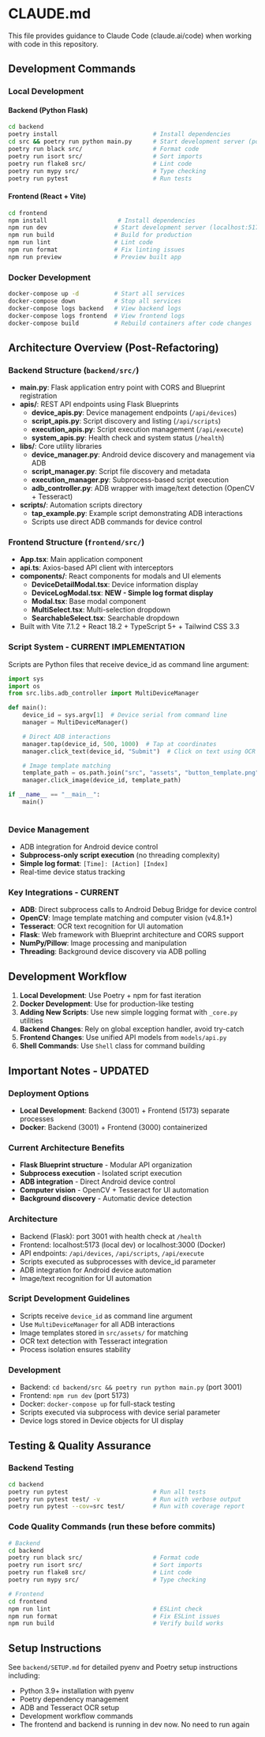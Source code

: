# CLAUDE.md

This file provides guidance to Claude Code (claude.ai/code) when working with code in this repository.

## Development Commands

### Local Development

#### Backend (Python Flask)
```bash
cd backend
poetry install                           # Install dependencies
cd src && poetry run python main.py      # Start development server (port 3001)
poetry run black src/                    # Format code
poetry run isort src/                    # Sort imports
poetry run flake8 src/                   # Lint code
poetry run mypy src/                     # Type checking
poetry run pytest                        # Run tests
```

#### Frontend (React + Vite)
```bash
cd frontend
npm install                    # Install dependencies
npm run dev                   # Start development server (localhost:5173)
npm run build                 # Build for production
npm run lint                  # Lint code
npm run format                # Fix linting issues
npm run preview               # Preview built app
```

### Docker Development
```bash
docker-compose up -d          # Start all services
docker-compose down           # Stop all services
docker-compose logs backend   # View backend logs
docker-compose logs frontend  # View frontend logs
docker-compose build          # Rebuild containers after code changes
```

## Architecture Overview (Post-Refactoring)

### Backend Structure (`backend/src/`)
- **main.py**: Flask application entry point with CORS and Blueprint registration
- **apis/**: REST API endpoints using Flask Blueprints
  - **device_apis.py**: Device management endpoints (`/api/devices`)
  - **script_apis.py**: Script discovery and listing (`/api/scripts`)
  - **execution_apis.py**: Script execution management (`/api/execute`)
  - **system_apis.py**: Health check and system status (`/health`)
- **libs/**: Core utility libraries
  - **device_manager.py**: Android device discovery and management via ADB
  - **script_manager.py**: Script file discovery and metadata
  - **execution_manager.py**: Subprocess-based script execution
  - **adb_controller.py**: ADB wrapper with image/text detection (OpenCV + Tesseract)
- **scripts/**: Automation scripts directory
  - **tap_example.py**: Example script demonstrating ADB interactions
  - Scripts use direct ADB commands for device control

### Frontend Structure (`frontend/src/`)
- **App.tsx**: Main application component
- **api.ts**: Axios-based API client with interceptors
- **components/**: React components for modals and UI elements
  - **DeviceDetailModal.tsx**: Device information display
  - **DeviceLogModal.tsx**: **NEW - Simple log format display**
  - **Modal.tsx**: Base modal component
  - **MultiSelect.tsx**: Multi-selection dropdown
  - **SearchableSelect.tsx**: Searchable dropdown
- Built with Vite 7.1.2 + React 18.2 + TypeScript 5+ + Tailwind CSS 3.3

### Script System - **CURRENT IMPLEMENTATION**
Scripts are Python files that receive device_id as command line argument:
```python
import sys
import os
from src.libs.adb_controller import MultiDeviceManager

def main():
    device_id = sys.argv[1]  # Device serial from command line
    manager = MultiDeviceManager()

    # Direct ADB interactions
    manager.tap(device_id, 500, 1000)  # Tap at coordinates
    manager.click_text(device_id, "Submit")  # Click on text using OCR

    # Image template matching
    template_path = os.path.join("src", "assets", "button_template.png")
    manager.click_image(device_id, template_path)

if __name__ == "__main__":
    main()
    
```

### Device Management
- ADB integration for Android device control
- **Subprocess-only script execution** (no threading complexity)
- **Simple log format**: `[Time]: [Action] [Index]`
- Real-time device status tracking

### Key Integrations - **CURRENT**
- **ADB**: Direct subprocess calls to Android Debug Bridge for device control
- **OpenCV**: Image template matching and computer vision (v4.8.1+)
- **Tesseract**: OCR text recognition for UI automation
- **Flask**: Web framework with Blueprint architecture and CORS support
- **NumPy/Pillow**: Image processing and manipulation
- **Threading**: Background device discovery via ADB polling

## Development Workflow

1. **Local Development**: Use Poetry + npm for fast iteration
2. **Docker Development**: Use for production-like testing
3. **Adding New Scripts**: Use new simple logging format with `_core.py` utilities
4. **Backend Changes**: Rely on global exception handler, avoid try-catch
5. **Frontend Changes**: Use unified API models from `models/api.py`
6. **Shell Commands**: Use `Shell` class for command building

## Important Notes - **UPDATED**

### **Deployment Options**
- **Local Development**: Backend (3001) + Frontend (5173) separate processes
- **Docker**: Backend (3001) + Frontend (3000) containerized

### **Current Architecture Benefits**
- **Flask Blueprint structure** - Modular API organization
- **Subprocess execution** - Isolated script execution
- **ADB integration** - Direct Android device control
- **Computer vision** - OpenCV + Tesseract for UI automation
- **Background discovery** - Automatic device detection

### **Architecture**
- Backend (Flask): port 3001 with health check at `/health`
- Frontend: localhost:5173 (local dev) or localhost:3000 (Docker)
- API endpoints: `/api/devices`, `/api/scripts`, `/api/execute`
- Scripts executed as subprocesses with device_id parameter
- ADB integration for Android device automation
- Image/text recognition for UI automation

### **Script Development Guidelines**
- Scripts receive `device_id` as command line argument
- Use `MultiDeviceManager` for all ADB interactions
- Image templates stored in `src/assets/` for matching
- OCR text detection with Tesseract integration
- Process isolation ensures stability

### **Development**
- Backend: `cd backend/src && poetry run python main.py` (port 3001)
- Frontend: `npm run dev` (port 5173)
- Docker: `docker-compose up` for full-stack testing
- Scripts executed via subprocess with device serial parameter
- Device logs stored in Device objects for UI display

## Testing & Quality Assurance

### Backend Testing
```bash
cd backend
poetry run pytest                        # Run all tests
poetry run pytest test/ -v               # Run with verbose output
poetry run pytest --cov=src test/        # Run with coverage report
```

### Code Quality Commands (run these before commits)
```bash
# Backend
cd backend
poetry run black src/                    # Format code
poetry run isort src/                    # Sort imports
poetry run flake8 src/                   # Lint code
poetry run mypy src/                     # Type checking

# Frontend  
cd frontend
npm run lint                             # ESLint check
npm run format                           # Fix ESLint issues
npm run build                            # Verify build works
```

## Setup Instructions

See `backend/SETUP.md` for detailed pyenv and Poetry setup instructions including:
- Python 3.9+ installation with pyenv
- Poetry dependency management
- ADB and Tesseract OCR setup
- Development workflow commands
- The frontend and backend is running in dev now. No need to run again